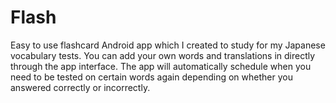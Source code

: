 # Flash
Easy to use flashcard Android app which I created to study for my Japanese vocabulary tests.  You can add your own words and translations in directly through the app interface.  The app will automatically schedule when you need to be tested on certain words again depending on whether you answered correctly or incorrectly.
